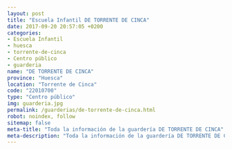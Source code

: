 ```yaml
---
layout: post
title: "Escuela Infantil DE TORRENTE DE CINCA"
date: 2017-09-20 20:57:05 +0200
categories:
- Escuela Infantil
- huesca
- torrente-de-cinca
- Centro público
- guarderia
name: "DE TORRENTE DE CINCA"
province: "Huesca"
location: "Torrente de Cinca"
code: "22010700"
type: "Centro público"
img: guarderia.jpg
permalink: /guarderias/de-torrente-de-cinca.html
robot: noindex, follow
sitemap: false
meta-title: "Toda la información de la guardería DE TORRENTE DE CINCA"
meta-description: "Toda la información de la guardería DE TORRENTE DE CINCA"
---
```


